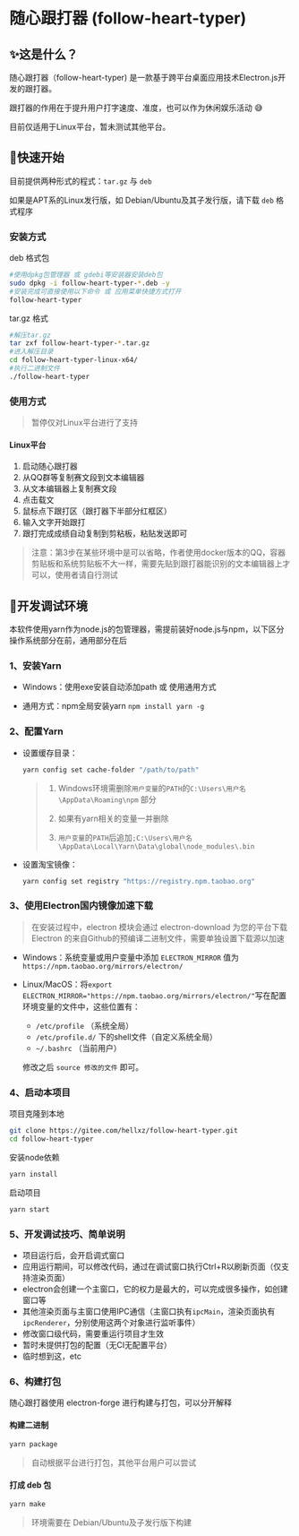 # 随心跟打器 (follow-heart-typer)

## :sparkles:这是什么？

随心跟打器（follow-heart-typer) 是一款基于跨平台桌面应用技术Electron.js开发的跟打器。

跟打器的作用在于提升用户打字速度、准度，也可以作为休闲娱乐活动 :sweat_smile:

目前仅适用于Linux平台，暂未测试其他平台。

## :key:快速开始

目前提供两种形式的程式：`tar.gz` 与 `deb`

如果是APT系的Linux发行版，如 Debian/Ubuntu及其子发行版，请下载 `deb` 格式程序

### 安装方式

deb 格式包

```bash
#使用dpkg包管理器 或 gdebi等安装器安装deb包
sudo dpkg -i follow-heart-typer-*.deb -y
#安装完成可直接使用以下命令 或 应用菜单快捷方式打开
follow-heart-typer
```

tar.gz 格式

```bash
#解压tar.gz
tar zxf follow-heart-typer-*.tar.gz
#进入解压目录
cd follow-heart-typer-linux-x64/
#执行二进制文件
./follow-heart-typer
```

### 使用方式
> 暂停仅对Linux平台进行了支持
#### Linux平台
1. 启动随心跟打器
2. 从QQ群等复制赛文段到文本编辑器
3. 从文本编辑器上复制赛文段
4. 点击载文
5. 鼠标点下跟打区（跟打器下半部分红框区）
6. 输入文字开始跟打
7. 跟打完成成绩自动复制到剪粘板，粘贴发送即可

> 注意：第3步在某些环境中是可以省略，作者使用docker版本的QQ，容器剪贴板和系统剪贴板不大一样，需要先贴到跟打器能识别的文本编辑器上才可以，使用者请自行测试

## :egg:开发调试环境

本软件使用yarn作为node.js的包管理器，需提前装好node.js与npm，以下区分操作系统部分在前，通用部分在后

### 1、安装Yarn

-   Windows：使用exe安装自动添加path 或 使用通用方式

-   通用方式：npm全局安装yarn `npm install yarn -g`

    

    

### 2、配置Yarn

-   设置缓存目录：

    ```bash
    yarn config set cache-folder "/path/to/path"
    ```

    >   1.  Windows环境需删除`用户变量`的`PATH`的`C:\Users\用户名\AppData\Roaming\npm` 部分
    >
    >   2.  如果有yarn相关的变量一并删除
    >   3.  `用户变量`的`PATH`后追加`;C:\Users\用户名\AppData\Local\Yarn\Data\global\node_modules\.bin  `

-   设置淘宝镜像：

    ```bash
    yarn config set registry "https://registry.npm.taobao.org"
    ```

### 3、使用Electron国内镜像加速下载

>   在安装过程中，electron 模块会通过 electron-download 为您的平台下载 Electron 的来自Github的预编译二进制文件，需要单独设置下载源以加速

-   Windows：系统变量或用户变量中添加 `ELECTRON_MIRROR` 值为`https://npm.taobao.org/mirrors/electron/`

-   Linux/MacOS：将`export ELECTRON_MIRROR="https://npm.taobao.org/mirrors/electron/"`写在配置环境变量的文件中，这些位置有：

    -   `/etc/profile` （系统全局）
    -   `/etc/profile.d/` 下的shell文件（自定义系统全局）
    -   `~/.bashrc` （当前用户）

    修改之后 `source 修改的文件` 即可。

### 4、启动本项目

项目克隆到本地

```bash
git clone https://gitee.com/hellxz/follow-heart-typer.git
cd follow-heart-typer
```

安装node依赖

```bash
yarn install
```

启动项目

```bash
yarn start
```

### 5、开发调试技巧、简单说明

-   项目运行后，会开启调式窗口
-   应用运行期间，可以修改代码，通过在调试窗口执行Ctrl+R以刷新页面（仅支持渲染页面）
-   electron会创建一个主窗口，它的权力是最大的，可以完成很多操作，如创建窗口等
-   其他渲染页面与主窗口使用IPC通信（主窗口执有`ipcMain`，渲染页面执有`ipcRenderer`，分别使用这两个对象进行监听事件）
-   修改窗口级代码，需要重运行项目才生效
-   暂时未提供打包的配置（无CI无配置平台）
-   临时想到这，etc

### 6、构建打包

随心跟打器使用 electron-forge 进行构建与打包，可以分开解释

#### 构建二进制

```bash
yarn package
```

>   自动根据平台进行打包，其他平台用户可以尝试

#### 打成 deb 包

```bash
yarn make
```

>   环境需要在 Debian/Ubuntu及子发行版下构建

